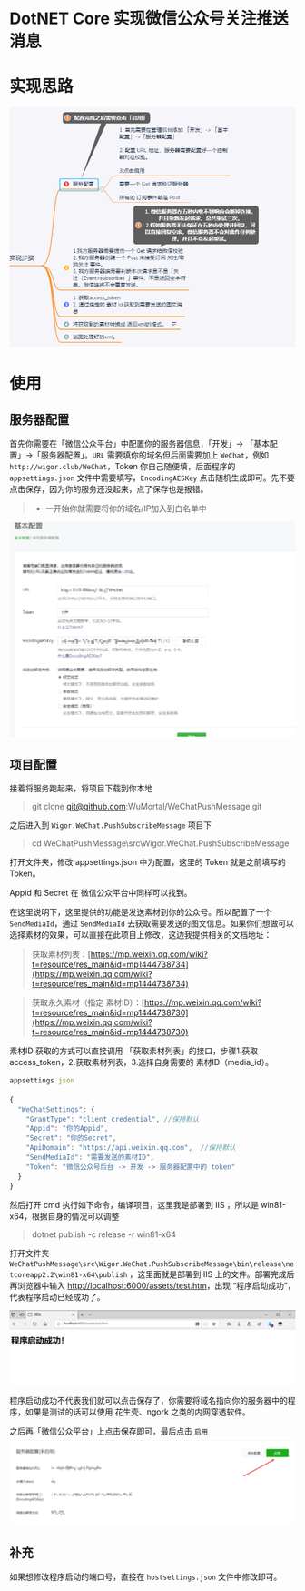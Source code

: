 # DotNET Core 实现微信公众号关注推送消息

# 实现思路
![实现思路](/doc/images/4.png)

# 使用

## 服务器配置
首先你需要在「微信公众平台」中配置你的服务器信息，「开发」-> 「基本配置」->「服务器配置」。`URL` 需要填你的域名但后面需要加上 `WeChat`，例如 `http://wigor.club/WeChat`，Token 你自己随便填，后面程序的 `appsettings.json` 文件中需要填写，`EncodingAESKey` 点击随机生成即可。先不要点击保存，因为你的服务还没起来，点了保存也是报错。

> * 一开始你就需要将你的域名/IP加入到白名单中

![服务器配置](/doc/images/1.png)

## 项目配置
接着将服务跑起来，将项目下载到你本地

> git clone git@github.com:WuMortal/WeChatPushMessage.git

之后进入到 `Wigor.WeChat.PushSubscribeMessage` 项目下

> cd WeChatPushMessage\src\Wigor.WeChat.PushSubscribeMessage

打开文件夹，修改 appsettings.json 中为配置，这里的 Token 就是之前填写的 Token。

Appid 和 Secret 在 微信公众平台中同样可以找到。

在这里说明下，这里提供的功能是发送素材到你的公众号。所以配置了一个 `SendMediaId`，通过 `SendMediaId` 去获取需要发送的图文信息。如果你们想做可以选择素材的效果，可以直接在此项目上修改，这边我提供相关的文档地址：

> 获取素材列表：[https://mp.weixin.qq.com/wiki?t=resource/res_main&id=mp1444738734](https://mp.weixin.qq.com/wiki?t=resource/res_main&id=mp1444738734)

> 获取永久素材（指定 素材ID）：[https://mp.weixin.qq.com/wiki?t=resource/res_main&id=mp1444738730](https://mp.weixin.qq.com/wiki?t=resource/res_main&id=mp1444738730)

素材ID 获取的方式可以直接调用 「获取素材列表」的接口，步骤1.获取 access_token，2.获取素材列表，3.选择自身需要的 素材ID（media_id）。

``` js
appsettings.json

{
  "WeChatSettings": {
    "GrantType": "client_credential", //保持默认
    "Appid": "你的Appid",
    "Secret": "你的Secret",
    "ApiDomain": "https://api.weixin.qq.com",  //保持默认
    "SendMediaId": "需要发送的素材ID",
    "Token": "微信公众号后台 -> 开发 -> 服务器配置中的 token"
  }
}

```

然后打开 cmd 执行如下命令，编译项目，这里我是部署到 IIS ，所以是 win81-x64，根据自身的情况可以调整

> dotnet publish -c release -r win81-x64

打开文件夹 `WeChatPushMessage\src\Wigor.WeChat.PushSubscribeMessage\bin\release\netcoreapp2.2\win81-x64\publish` ，这里面就是部署到 IIS 上的文件。部署完成后再浏览器中输入 [http://localhost:6000/assets/test.htm](http://localhost:6000/assets/test.htm)，出现 “程序启动成功”，代表程序启动已经成功了。

![校验程序](doc/images/3.png)

程序启动成功不代表我们就可以点击保存了，你需要将域名指向你的服务器中的程序，如果是测试的话可以使用 花生壳、ngork 之类的内网穿透软件。

之后再「微信公众平台」上点击保存即可，最后点击 `启用`
![启用](doc/images/2.png)

## 补充
如果想修改程序启动的端口号，直接在 `hostsettings.json` 文件中修改即可。
